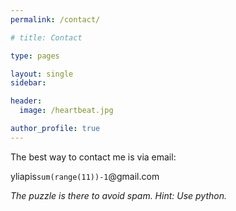 ```yaml
---
permalink: /contact/

# title: Contact

type: pages

layout: single
sidebar:

header:
  image: /heartbeat.jpg

author_profile: true
---
```


The best way to contact me is via email:

yliapis`sum(range(11))-1`@gmail.com

*The puzzle is there to avoid spam. Hint: Use python.*
